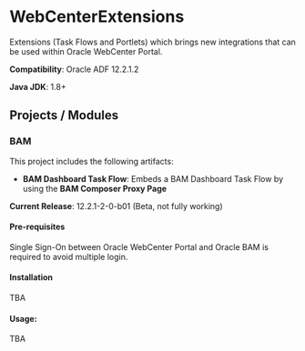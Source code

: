 # WebCenterExtensions
Extensions (Task Flows and Portlets) which brings new integrations that can be used within Oracle WebCenter Portal.

**Compatibility**: Oracle ADF 12.2.1.2

**Java JDK**: 1.8+

## Projects / Modules

### BAM
This project includes the following artifacts:

- **BAM Dashboard Task Flow**: Embeds a BAM Dashboard Task Flow by using the **BAM Composer Proxy Page**

**Current Release**: 12.2.1-2-0-b01 (Beta, not fully working)

#### Pre-requisites
Single Sign-On between Oracle WebCenter Portal and Oracle BAM is required to avoid multiple login.

#### Installation
TBA

#### Usage:
TBA
